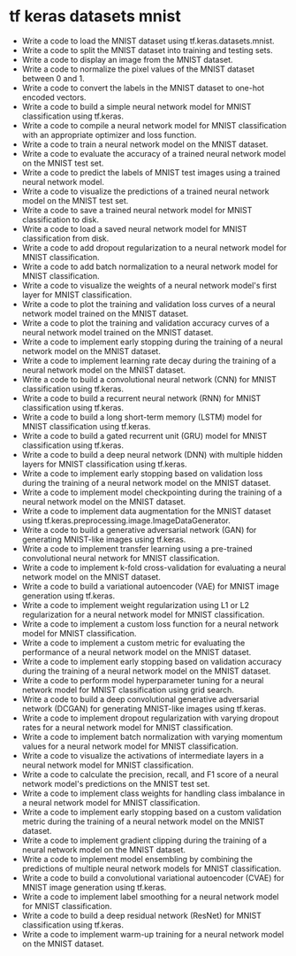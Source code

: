 # tf keras datasets mnist

- Write a code to load the MNIST dataset using tf.keras.datasets.mnist.
- Write a code to split the MNIST dataset into training and testing sets.
- Write a code to display an image from the MNIST dataset.
- Write a code to normalize the pixel values of the MNIST dataset between 0 and 1.
- Write a code to convert the labels in the MNIST dataset to one-hot encoded vectors.
- Write a code to build a simple neural network model for MNIST classification using tf.keras.
- Write a code to compile a neural network model for MNIST classification with an appropriate optimizer and loss function.
- Write a code to train a neural network model on the MNIST dataset.
- Write a code to evaluate the accuracy of a trained neural network model on the MNIST test set.
- Write a code to predict the labels of MNIST test images using a trained neural network model.
- Write a code to visualize the predictions of a trained neural network model on the MNIST test set.
- Write a code to save a trained neural network model for MNIST classification to disk.
- Write a code to load a saved neural network model for MNIST classification from disk.
- Write a code to add dropout regularization to a neural network model for MNIST classification.
- Write a code to add batch normalization to a neural network model for MNIST classification.
- Write a code to visualize the weights of a neural network model's first layer for MNIST classification.
- Write a code to plot the training and validation loss curves of a neural network model trained on the MNIST dataset.
- Write a code to plot the training and validation accuracy curves of a neural network model trained on the MNIST dataset.
- Write a code to implement early stopping during the training of a neural network model on the MNIST dataset.
- Write a code to implement learning rate decay during the training of a neural network model on the MNIST dataset.
- Write a code to build a convolutional neural network (CNN) for MNIST classification using tf.keras.
- Write a code to build a recurrent neural network (RNN) for MNIST classification using tf.keras.
- Write a code to build a long short-term memory (LSTM) model for MNIST classification using tf.keras.
- Write a code to build a gated recurrent unit (GRU) model for MNIST classification using tf.keras.
- Write a code to build a deep neural network (DNN) with multiple hidden layers for MNIST classification using tf.keras.
- Write a code to implement early stopping based on validation loss during the training of a neural network model on the MNIST dataset.
- Write a code to implement model checkpointing during the training of a neural network model on the MNIST dataset.
- Write a code to implement data augmentation for the MNIST dataset using tf.keras.preprocessing.image.ImageDataGenerator.
- Write a code to build a generative adversarial network (GAN) for generating MNIST-like images using tf.keras.
- Write a code to implement transfer learning using a pre-trained convolutional neural network for MNIST classification.
- Write a code to implement k-fold cross-validation for evaluating a neural network model on the MNIST dataset.
- Write a code to build a variational autoencoder (VAE) for MNIST image generation using tf.keras.
- Write a code to implement weight regularization using L1 or L2 regularization for a neural network model for MNIST classification.
- Write a code to implement a custom loss function for a neural network model for MNIST classification.
- Write a code to implement a custom metric for evaluating the performance of a neural network model on the MNIST dataset.
- Write a code to implement early stopping based on validation accuracy during the training of a neural network model on the MNIST dataset.
- Write a code to perform model hyperparameter tuning for a neural network model for MNIST classification using grid search.
- Write a code to build a deep convolutional generative adversarial network (DCGAN) for generating MNIST-like images using tf.keras.
- Write a code to implement dropout regularization with varying dropout rates for a neural network model for MNIST classification.
- Write a code to implement batch normalization with varying momentum values for a neural network model for MNIST classification.
- Write a code to visualize the activations of intermediate layers in a neural network model for MNIST classification.
- Write a code to calculate the precision, recall, and F1 score of a neural network model's predictions on the MNIST test set.
- Write a code to implement class weights for handling class imbalance in a neural network model for MNIST classification.
- Write a code to implement early stopping based on a custom validation metric during the training of a neural network model on the MNIST dataset.
- Write a code to implement gradient clipping during the training of a neural network model on the MNIST dataset.
- Write a code to implement model ensembling by combining the predictions of multiple neural network models for MNIST classification.
- Write a code to build a convolutional variational autoencoder (CVAE) for MNIST image generation using tf.keras.
- Write a code to implement label smoothing for a neural network model for MNIST classification.
- Write a code to build a deep residual network (ResNet) for MNIST classification using tf.keras.
- Write a code to implement warm-up training for a neural network model on the MNIST dataset.